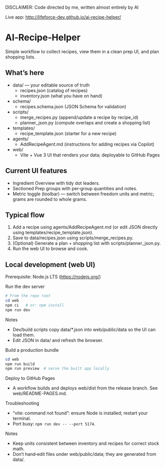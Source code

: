 DISCLAIMER: Code directed by me, written almost entirely by AI

Live app: http://lifeforce-dev.github.io/ai-recipe-helper/

AI‑Recipe‑Helper
================
Simple workflow to collect recipes, view them in a clean prep UI, and plan shopping lists.

What’s here
-----------
- data/ — your editable source of truth
  - recipes.json     (catalog of recipes)
  - inventory.json   (what you have on hand)
- schema/
  - recipes.schema.json (JSON Schema for validation)
- scripts/
  - merge_recipes.py (append/update a recipe by recipe_id)
  - planner_json.py  (compute overlaps and create a shopping list)
- templates/
  - recipe_template.json (starter for a new recipe)
- agents/
  - AddRecipeAgent.md (instructions for adding recipes via Copilot)
- web/
  - Vite + Vue 3 UI that renders your data; deployable to GitHub Pages

Current UI features
-------------------
- Ingredient Overview with tidy dot leaders.
- Sectioned Prep groups with per‑group quantities and notes.
- Metric toggle (toolbar) — switch between freedom units and metric; grams are rounded to whole grams.

Typical flow
------------
1) Add a recipe using agents/AddRecipeAgent.md (or edit JSON directly using templates/recipe_template.json).
2) Save to data/recipes.json using scripts/merge_recipes.py.
3) (Optional) Generate a plan + shopping list with scripts/planner_json.py.
4) Run the web UI to browse and cook.

Local development (web UI)
--------------------------
Prerequisite: Node.js LTS (https://nodejs.org/)

Run the dev server
```powershell
# From the repo root
cd web
npm ci   # or: npm install
npm run dev
```
Notes
- Dev/build scripts copy data/*.json into web/public/data so the UI can load them.
- Edit JSON in data/ and refresh the browser.

Build a production bundle
```powershell
cd web
npm run build
npm run preview  # serve the built app locally
```

Deploy to GitHub Pages
- A workflow builds and deploys web/dist from the release branch. See web/README-PAGES.md.

Troubleshooting
- “vite: command not found”: ensure Node is installed; restart your terminal.
- Port busy: `npm run dev -- --port 5174`.

Notes
- Keep units consistent between inventory and recipes for correct stock math.
- Don’t hand‑edit files under web/public/data; they are generated from data/.
